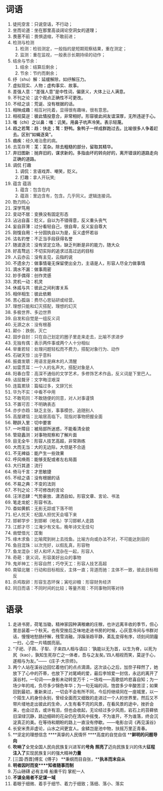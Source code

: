 # 词语

1. 徒托空言：只说空话，不行动；
2. 坐而论道：坐在那里高谈阔论空洞女的道理；
3. 畏葸不前：<font style="color:#333333;">畏惧退缩，不敢前进；</font>
4. <font style="color:#333333;">检测与检测</font>
    1. <font style="color:#333333;">检测：检验测定，一般指的是短期观察结果，重在测定；</font>
    2. <font style="color:#333333;">监测：重在监视，一般表示长期持续的动作；</font>
5. <font style="color:#333333;">结余与节余：</font>
    1. <font style="color:#333333;">结余：结算后剩余；</font>
    2. <font style="color:#333333;">节余：节约而剩余；</font>
6. 纾（shu）解：延缓解除，如纾解压力。
7. 虚拟现实、人物；虚构事实、故事。
8. 差强人意：<font style="color:#121212;">“差强人意”是中性词，偏褒义，大体上让人满意。</font>
9. <font style="color:#121212;">不刊之论：这个观点正确性不可更改。</font>
10. <font style="color:#121212;">不经之谈：荒诞、没有根据的话。</font>
11. <font style="color:#121212;">相映成趣：</font><font style="color:#333333;">相互衬托着，显得很有趣味，很有意思。</font>
12. <font style="color:#121212;">相视莫逆：</font><font style="color:#000000;">彼此情投意合，非常相好。形容彼此间友谊深厚，无所违逆于心。</font>
13. <font style="color:#000000;">嗤（chi）之以鼻：</font><font style="color:#000000;">嗤：讥笑。用鼻子吭声冷笑。表示轻蔑。</font>
14. <font style="color:#000000;">趋之若鹜：</font><font style="color:#000000;">趋：快走；鹜：野鸭。象鸭子一样成群跑过去。比喻很多人争着赶去。区别“如蝇逐臭”。</font>
15. <font style="color:#000000;">痼疾：</font><font style="color:#333333;">经久难治愈的病。</font>
16. <font style="color:#333333;">去芜存菁：</font><font style="color:#000000;">芜：芜杂。除去粗糙的部分，留取其精华。</font>
17. <font style="color:#000000;">弃旧图新：</font><font style="color:#000000;">抛弃旧的，谋求新的。多指由坏的转向好的，离开错误的道路走向正确的道路。</font>
18. 调侃 打趣
    1. 调侃：言语戏弄、嘲笑，贬义。
    2. 打趣：<font style="color:#333333;">拿人开玩笑;</font>
19. <font style="color:#333333;">蕴含 蕴涵</font>
    1. <font style="color:#333333;">蕴含：</font><font style="color:#333333;">包含在内</font>
    2. <font style="color:#333333;">蕴涵：</font><font style="color:#333333;">里边含有，包含。几乎同义。逻辑连接词。</font>
20. <font style="color:#262626;">勠力同心</font>
21. 深学笃用
22. 变动不居：变换没有固定形态
23. 沾沾自喜：贬义，自以为不错得意，反义重头丧气
24. 妄自菲薄：过分看轻自己，很自卑，反义妄自尊大
25. 刚愎自用：十分固执自以为是，反义虚怀若谷
26. 沽名钓誉：不正当手段获得名誉
27. 随波逐流：没有坚定立场，缺乏判断是非的能力，随大众
28. 好高骛远：不切实际的追求过高过远的目标
29. 人云亦云：没有主见，云指的说
30. 不遗余力：做事情毫无保留使出全力，主语是人，形容人尽全力做事情
31. 滴水不漏：做事周密
32. 妙手偶得：创作灵感
33. 灵机一动：机灵
34. 休戚与共：彼此之间利害关系
35. 相伴相生：彼此依赖
36. 苦心孤诣：<font style="color:#333333;">费尽心思钻研或经营。 </font>
37. <font style="color:#333333;">理想只能和幻灭搭配，理想的幻灭</font>
38. <font style="color:#333333;">多极世界、多边世界</font>
39. <font style="color:#333333;">自发和自觉是一组反义词</font>
40. <font style="color:#333333;">无源之水：没有根基</font>
41. <font style="color:#333333;">颠仆：跌倒，灭亡</font>
42. <font style="color:#333333;">固步自封：只在自己划定的圈子里走来走去，比喻不求进步 </font>
43. <font style="color:#333333;">无独有偶：表示两件事或两个人十分相似</font>
44. <font style="color:#333333;">举重若轻：处理问题轻松而不费力，搭配对象行为、动作</font>
45. <font style="color:#333333;">石破天惊：出乎意料</font>
46. <font style="color:#333333;">振聋发聩：用语言是麻木的人清醒</font>
47. <font style="color:#333333;">如雷贯耳：一个人的名声大，搭配对象是人</font>
48. <font style="color:#333333;">阳春白雪：高深不通俗的文学艺术，多修饰艺术作品，反义词是下里巴人。</font>
49. <font style="color:#333333;">诘屈聱牙：文字晦涩艰深</font>
50. <font style="color:#333333;">连篇累牍：篇幅过多，文辞冗长</font>
51. <font style="color:#333333;">华为不实：中看不中用</font>
52. <font style="color:#333333;">不敢苟同：不敢随便的同意，对人对事谨慎</font>
53. <font style="color:#333333;">不置可否：不明确表态</font>
54. <font style="color:#333333;">亦步亦趋：缺乏主张，事事模仿，追随别人</font>
55. <font style="color:#333333;">高屋建瓴：比喻居高临下。现指对事物把握全面</font>
56. 鞭辟入里：切中要害
57. 一叶障目：被局部所迷惑，不能看清全貌
58. 管窥蠡测：对事物观察和了解片面
59. 目无全牛：形容人技艺高超，非常熟练
60. 大而无当：大的无边际，大但是不合适
61. 不无裨益：能产生一些效果
62. 呼风唤雨：能够支配或者左右局面
63. 大行其道：流行
64. 倚马千言：才思敏捷
65. 不经之语：没有根据的话
66. 不易之典：不变的法则
67. 不刊之论：不可修改的言论
68. 汪洋恣肆：气势豪放、潇洒自如，形容文章、言论、书法
69. 笔走龙蛇：形容书法、
70. 杳如黄鹤：<font style="color:rgb(51, 51, 51);">无影无踪或下落不明</font>
71. <font style="color:rgb(51, 51, 51);">杞人忧天：杞国人担忧天会塌下来</font>
72. <font style="color:rgb(51, 51, 51);">邯郸学步：到邯郸（地名）学习邯郸人走路</font>
73. <font style="color:rgb(51, 51, 51);">江郎才尽：江淹少有文名，晚年诗文无佳句</font>
74. <font style="color:rgb(51, 51, 51);">凿壁借光：匡衡 </font>
75. <font style="color:rgb(51, 51, 51);">缘木求鱼：比喻爬到树上去找鱼。比喻方向或办法不对，不可能达到目的</font>
76. <font style="color:rgb(51, 51, 51);">鱼目混珠：以次充好，以假乱真，形容物</font>
77. <font style="color:rgb(51, 51, 51);">鱼龙混杂：</font><font style="color:rgb(51, 51, 51);">好人和坏人混杂在一起，形容人</font>
78. <font style="color:rgb(51, 51, 51);">奇葩：褒义词，形容美好出众的事物</font>
79. <font style="color:rgb(51, 51, 51);">鬼斧神工：形容自然；巧夺天工：形容人技艺高超</font>
80. <font style="color:rgb(51, 51, 51);">南辕北辙：行动和目标相反，主体一直；背道而驰：主体不一致，彼此目标相反</font>
81. <font style="color:rgb(51, 51, 51);">杀鸡取卵：形容生态环保；寅吃卯粮：形容财务经济</font>
82. <font style="color:rgb(51, 51, 51);">同日而语：不同时间的比较；等量齐观：不同事物同等对待</font>

# 语录

1. 走进书房，荷笔当锄，精神家园种满稚嫩的庄稼，也许远离丰收的季节，但心里总装着一个秋天。也有受挫后乏味地走进书房的时候，心灰意冷间与书群对话，慢慢地愁肠纾解，残雪消融，浮躁渐趋平静，紊乱变得有序，顷刻间阴霾一扫，心空一片晴朗亮丽。
2. “子祀、子舆、子犁、子来四人相与语曰：‘孰能以无为首，以生为脊，以死为尻（kao），孰知生死存亡之一体者，吾与之友矣。’四人相视而笑，莫逆于心，遂相与为友。”——《庄子·大宗师》。
3. 两个人站在溪谷边回忆着他们的点点滴滴，这次谈心之后，加奈子释然了，她放下了心中的芥蒂，也放下了对尾崎的爱，最后李旭爱一封信，永远的离开了溪谷村。一句词——身影未动转变万千；一场戏——高歌低吟悲喜自知；为一场少年的戏，负尽多少锦色年华；为一句无端的词，饱尝多少辛酸苦涩；如果回到最初，重新来过，一切会不会有所不同，今后捋继续同在一座城里，以一个陌生人的身份永别，曾经全面而又细致的走进过一个人的世界里，然后又不带片缕地走出彼此的生命，人生有看不完的风景，在看风景的途中，挫折会来，也会过去，或许有泪，但也会收起，无论经过多少风雨，岩石上的苔藓依旧深绿沉静，路边细碎的花朵仍在清风中摇曳，不为谁开，不为谁落，终会沉淀真正的美。在等待和期盼的路上一直没有停歇。——电影台词《再见溪谷》
4. 长安米贵非虚论，山水之间更宜人。金鳞岂是池中物，扶摇万里正青春。
5. **坚定的理想信念 ****真挚的人民情怀 ****高度的自觉自信 ****鲜明的问题导向**
6. **吹响了**全党全国人民向民族复兴进军的**号角** **照亮了**迈向民族复兴的伟大**征程** **注入了**实现民族复兴的强大精神**力量**
7. <font style="color:#191919;">[三国·西晋]傅玄《傅子》 </font>**秉纲而目自张，****执本而末自从**
8. **明者因时而变****知者随事而制**
9. 万山磅礴 必有主峰 船重千钧 掌舵一人
10. **不谋全局者不足谋一域**
11. <font style="color:#262626;">着眼于细微、着手于细节、</font><font style="color:#262626;">着力于细致；落细、落小、落实</font>
